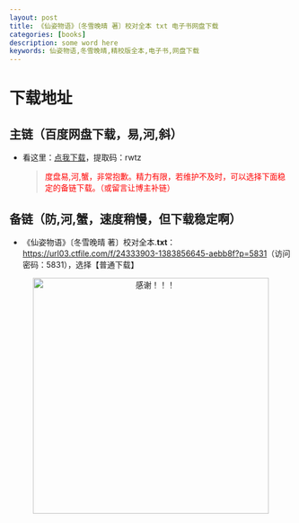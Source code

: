 ```yaml
---
layout: post
title: 《仙姿物语》〔冬雪晚晴 著〕校对全本 txt 电子书网盘下载
categories: [books]
description: some word here
keywords: 仙姿物语,冬雪晚晴,精校版全本,电子书,网盘下载
---
```


# 下载地址

## 主链（百度网盘下载，易,河,斜）

- 看这里：[点我下载](https://pan.baidu.com/s/1iMXUbSbtZQZjDcqDmnWUyw?pwd=rwtz)，提取码：rwtz

  > <p style="color:red" >度盘易,河,蟹，非常抱歉。精力有限，若维护不及时，可以选择下面稳定的备链下载。（或留言让博主补链）</p>

## 备链（防,河,蟹，速度稍慢，但下载稳定啊）

- 《仙姿物语》〔冬雪晚晴 著〕校对全本.**txt**：<https://url03.ctfile.com/f/24333903-1383856645-aebb8f?p=5831>（访问密码：5831），选择【普通下载】

<div align="center"><img src="https://pic.imgdb.cn/item/6707df6bd29ded1a8ce37031.gif" alt="感谢！！！" width="420px" height="auto"/></div>
